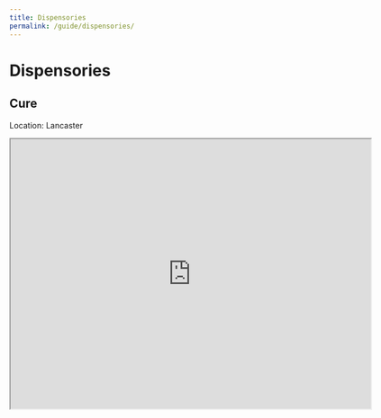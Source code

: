 ```yaml
---
title: Dispensories
permalink: /guide/dispensories/
---
```

# Dispensories

## Cure

Location: Lancaster



<iframe src="https://www.google.com/maps/d/u/0/embed?mid=1Ji3AY1MuR8iv3Ny7JHyM5RcZ3xxChp7y" width="640" height="480"></iframe>
